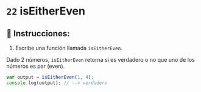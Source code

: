 # `22` isEitherEven

## 📝 Instrucciones:

1. Escribe una función llamada `isEitherEven`.

Dado 2 números, `isEitherEven` retorna si es verdadero o no que uno de los números es par (even).

```Javascript
var output = isEitherEven(1, 4);
console.log(output); // --> verdadero
```